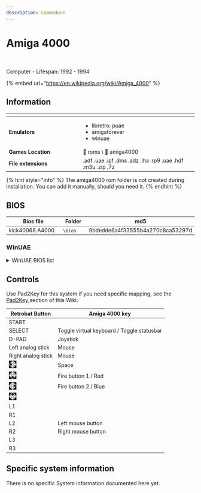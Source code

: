```yaml
---
description: Commodore
---
```


# Amiga 4000

<div align="left">

<figure><img src="https://i.imgur.com/n6jN8GQ.png" alt=""><figcaption></figcaption></figure>

</div>

Computer - Lifespan: 1992 - 1994

{% embed url="https://en.wikipedia.org/wiki/Amiga_4000" %}

## Information

<table data-header-hidden><thead><tr><th width="184"></th><th></th><th data-hidden></th></tr></thead><tbody><tr><td><strong>Emulators</strong></td><td><ul><li>libretro: puae</li><li>amigaforever</li><li>winuae</li></ul></td><td></td></tr><tr><td><strong>Games Location</strong></td><td><span data-gb-custom-inline data-tag="emoji" data-code="1f4c1">📁</span> roms \ <span data-gb-custom-inline data-tag="emoji" data-code="1f4c2">📂</span> amiga4000</td><td></td></tr><tr><td><strong>File extensions</strong></td><td>.adf .uae .ipf .dms .adz .lha .rp9 .uae .hdf .m3u .zip .7z</td><td></td></tr></tbody></table>

{% hint style="info" %}
The amiga4000 rom folder is not created during installation. You can add it manually, should you need it.
{% endhint %}

## BIOS

<table><thead><tr><th width="193">Bios file</th><th width="142.03610108303252">Folder</th><th>md5</th></tr></thead><tbody><tr><td>kick40068.A4000</td><td><code>\bios</code></td><td>9bdedde6a4f33555b4a270c8ca53297d</td></tr></tbody></table>

### WinUAE

<details>

<summary>WinUAE BIOS list</summary>

Kickstart v3.1 r40.068 (1993-12)(Commodore)(A4000)\[!].rom\
or\
kick40068.A4000

</details>

## Controls

Use Pad2Key for this system if you need specific mapping, see the [Pad2Key ](../../../../controllers/pad2key.md)section of this Wiki.

| Retrobat Button                                   | Amiga 4000 key                             |
| ------------------------------------------------- | ------------------------------------------ |
| START                                             |                                            |
| SELECT                                            | Toggle virtual keyboard / Toggle statusbar |
| D-PAD                                             | Joystick                                   |
| Left analog stick                                 | Mouse                                      |
| Right analog stick                                | Mouse                                      |
| ![](<../../../../.gitbook/assets/image (43).png>) | Space                                      |
| ![](<../../../../.gitbook/assets/image (25).png>) | Fire button 1 / Red                        |
| ![](<../../../../.gitbook/assets/image (11).png>) | Fire button 2 / Blue                       |
| ![](<../../../../.gitbook/assets/image (45).png>) |                                            |
| L1                                                |                                            |
| R1                                                |                                            |
| L2                                                | Left mouse button                          |
| R2                                                | Right mouse button                         |
| L3                                                |                                            |
| R3                                                |                                            |

## Specific system information

There is no specific System information documented here yet.
